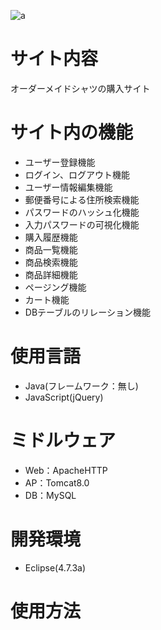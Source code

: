 
![a](https://github.com/OgawaTsukasa/WebSite/blob/master/2019-12-26%20(2).png)
# サイト内容
オーダーメイドシャツの購入サイト

# サイト内の機能
* ユーザー登録機能
* ログイン、ログアウト機能
* ユーザー情報編集機能
* 郵便番号による住所検索機能
* パスワードのハッシュ化機能
* 入力パスワードの可視化機能
* 購入履歴機能
* 商品一覧機能
* 商品検索機能
* 商品詳細機能
* ページング機能
* カート機能
* DBテーブルのリレーション機能

# 使用言語
* Java(フレームワーク：無し)
* JavaScript(jQuery)

# ミドルウェア
* Web：ApacheHTTP
* AP：Tomcat8.0
* DB：MySQL

# 開発環境
* Eclipse(4.7.3a)

# 使用方法

